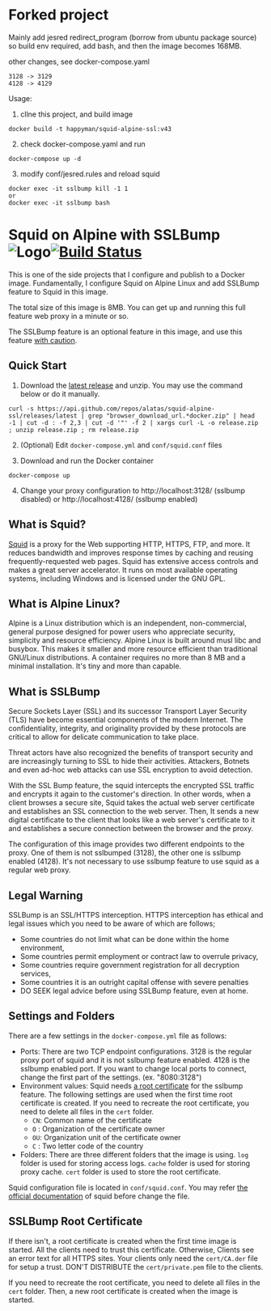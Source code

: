 # Forked project

Mainly add jesred redirect_program (borrow from ubuntu package source)
so build env required, add bash, and then the image becomes 168MB.

other changes, see docker-compose.yaml

```
3128 -> 3129
4128 -> 4129
```

Usage:
1. cllne this project, and build image
```
docker build -t happyman/squid-alpine-ssl:v43
```
2. check docker-compose.yaml and run
```
docker-compose up -d
```
3. modify conf/jesred.rules and reload squid
```
docker exec -it sslbump kill -1 1
or 
docker exec -it sslbump bash
```


# Squid on Alpine with SSLBump ![Logo](squid_logo.png)[![Build Status](https://travis-ci.org/alatas/squid-alpine-ssl.svg?branch=master)](https://travis-ci.org/alatas/squid-alpine-ssl)

This is one of the side projects that I configure and publish to a Docker image. Fundamentally, I configure Squid on Alpine Linux and add SSLBump feature to Squid in this image.

The total size of this image is 8MB. You can get up and running this full feature web proxy in a minute or so.

The SSLBump feature is an optional feature in this image, and use this feature [with caution](#legal-warning).

## Quick Start

1. Download the [latest release](https://github.com/alatas/squid-alpine-ssl/releases/latest) and unzip. You may use the command below or do it manually.

```shell
curl -s https://api.github.com/repos/alatas/squid-alpine-ssl/releases/latest | grep "browser_download_url.*docker.zip" | head -1 | cut -d : -f 2,3 | cut -d '"' -f 2 | xargs curl -L -o release.zip ; unzip release.zip ; rm release.zip
```

2. (Optional) Edit `docker-compose.yml` and `conf/squid.conf` files

3. Download and run the Docker container

```shell
docker-compose up
```

4. Change your proxy configuration to http://localhost:3128/ (sslbump disabled) or http://localhost:4128/ (sslbump enabled)

## What is Squid?

[Squid](http://www.squid-cache.org/) is a proxy for the Web supporting HTTP, HTTPS, FTP, and more. It reduces bandwidth and improves response times by caching and reusing frequently-requested web pages. Squid has extensive access controls and makes a great server accelerator. It runs on most available operating systems, including Windows and is licensed under the GNU GPL.

## What is Alpine Linux?

Alpine is a Linux distribution which is an independent, non-commercial, general purpose designed for power users who appreciate security, simplicity and resource efficiency. Alpine Linux is built around musl libc and busybox. This makes it smaller and more resource efficient than traditional GNU/Linux distributions. A container requires no more than 8 MB and a minimal installation. It's tiny and more than capable.

## What is SSLBump

Secure Sockets Layer (SSL) and its successor Transport Layer Security (TLS) have become essential components of the modern Internet. The confidentiality, integrity, and originality provided by these protocols are critical to allow for delicate communication to take place.

Threat actors have also recognized the benefits of transport security and are increasingly turning to SSL to hide their activities. Attackers, Botnets and even ad-hoc web attacks can use SSL encryption to avoid detection.

With the SSL Bump feature, the squid intercepts the encrypted SSL traffic and encrypts it again to the customer's direction. In other words, when a client browses a secure site, Squid takes the actual web server certificate and establishes an SSL connection to the web server. Then, It sends a new digital certificate to the client that looks like a web server's certificate to it and establishes a secure connection between the browser and the proxy.

The configuration of this image provides two different endpoints to the proxy. One of them is not sslbumped (3128), the other one is sslbump enabled (4128). It's not necessary to use sslbump feature to use squid as a regular web proxy.

## Legal Warning

SSLBump is an SSL/HTTPS interception. HTTPS interception has ethical and legal issues which you need to be aware of which are follows;

* Some countries do not limit what can be done within the home environment,
* Some countries permit employment or contract law to overrule privacy,
* Some countries require government registration for all decryption services,
* Some countries it is an outright capital offense with severe penalties
* DO SEEK legal advice before using SSLBump feature, even at home.

## Settings and Folders

There are a few settings in the `docker-compose.yml` file as follows:

* Ports: There are two TCP endpoint configurations. 3128 is the regular proxy port of squid and it is not sslbump feature enabled. 4128 is the sslbump enabled port. If you want to change local ports to connect, change the first part of the settings. (ex. "8080:3128")
* Environment values: Squid needs [a root certificate](#sslbump-root-certificate) for the sslbump feature. The following settings are used when the first time root certificate is created. If you need to recreate the root certificate, you need to delete all files in the `cert` folder.
  * `CN`: Common name of the certificate
  * `O` : Organization of the certificate owner
  * `OU`: Organization unit of the certificate owner
  * `C` : Two letter code of the country
* Folders: There are three different folders that the image is using. `log` folder is used for storing access logs. `cache` folder is used for storing proxy cache. `cert` folder is used to store the root certificate.

Squid configuration file is located in `conf/squid.conf`. You may refer [the official documentation](http://www.squid-cache.org/Versions/v3/3.5/cfgman/) of squid before change the file.

## SSLBump Root Certificate

If there isn't, a root certificate is created when the first time image is started. All the clients need to trust this certificate. Otherwise, Clients see an error text for all HTTPS sites. Your clients only need the `cert/CA.der` file for setup a trust. DON'T DISTRIBUTE the `cert/private.pem` file to the clients.

If you need to recreate the root certificate, you need to delete all files in the `cert` folder. Then, a new root certificate is created when the image is started.
